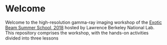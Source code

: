 # Welcome

Welcome to the high-resolution gamma-ray imaging workshop of the 
[Exotic Beam Summer School, 2018](https://sites.google.com/lbl.gov/ebss2018/home?authuser=0)
hosted by Lawrence Berkeley National Lab.
This repository comprises the workshop, with the hands-on activities divided
into three lessons
